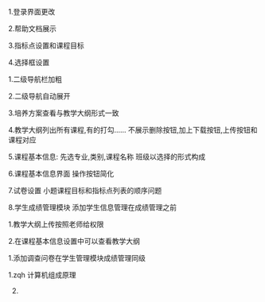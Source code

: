 1.登录界面更改

2.帮助文档展示

3.指标点设置和课程目标

4.选择框设置



1.二级导航栏加粗

2.二级导航自动展开

3.培养方案查看与教学大纲形式一致

4.教学大纲列出所有课程,有的打勾...... 不展示删除按钮,加上下载按钮,上传按钮和课程对应

5.课程基本信息: 先选专业,类别,课程名称  班级以选择的形式构成

6.课程基本信息界面 操作按钮简化

7.试卷设置 小题课程目标和指标点列表的顺序问题

8.学生成绩管理模块 添加学生信息管理在成绩管理之前





1.教学大纲上传按照老师给权限

2.在课程基本信息设置中可以查看教学大纲



1.添加调查问卷在学生管理模块成绩管理同级



1.zqh 计算机组成原理

2.